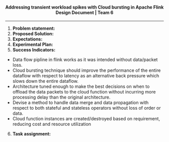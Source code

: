 <h4 style="text-align: center;"> Addressing transient workload spikes with Cloud bursting in Apache Flink <br/>
Design Document | Team 6 </h4>
<hr />

1. **Problem statement:** 
2. **Proposed Solution:**
3. **Expectations:**
4. **Experimental Plan:**
5. **Success Indicators:**
- Data flow pipline in flink works as it was intended without data/packet loss.
- Cloud bursting technique should improve the performance of the entire dataflow with respect to latency as an alternative back pressure which slows down the entire dataflow.
- Architecture tuned enough to make the best decisions on when to offload the data packets to the cloud function without incurring more processing delay than the original architecture.
- Devise a method to handle data merge and data propagation with respect to both stateful and stateless operators without loss of order or data.
- Cloud function instances are created/destroyed based on requirement, reducing cost and resource utilization
6. **Task assignment:**